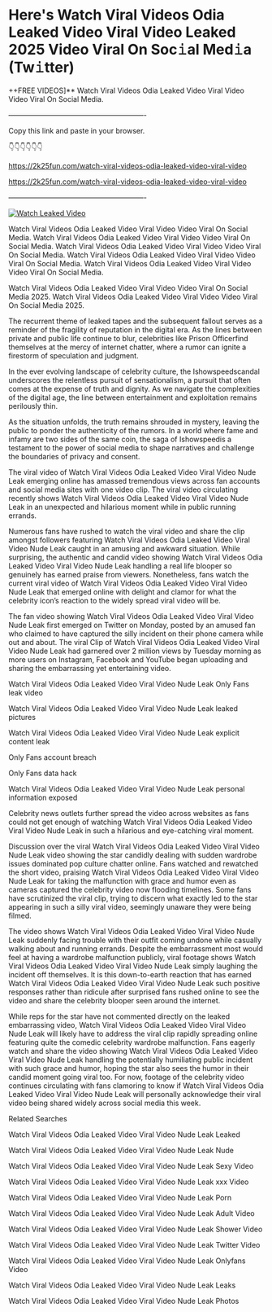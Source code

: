 # Here's Watch Viral Videos Odia Leaked Video Viral Video Leaked 2025 Video Viral On Soc𝚒al Med𝚒a (Tw𝚒tter)

++FREE VIDEOS]** Watch Viral Videos Odia Leaked Video Viral Video Video Viral On Social Media.

———————————————————-

Copy this link and paste in your browser.

👇👇👇👇👇👇

https://2k25fun.com/watch-viral-videos-odia-leaked-video-viral-video

https://2k25fun.com/watch-viral-videos-odia-leaked-video-viral-video

———————————————————-

[![Watch Leaked Video](https://miro.medium.com/v2/resize:fit:828/format:webp/1*cilzJN44JGOrTw9NJCrNHA.gif "Watch Leaked Video")](https://2k25fun.com/watch-viral-videos-odia-leaked-video-viral-video)

Watch Viral Videos Odia Leaked Video Viral Video Video Viral On Social Media. Watch Viral Videos Odia Leaked Video Viral Video Video Viral On Social Media. Watch Viral Videos Odia Leaked Video Viral Video Video Viral On Social Media. Watch Viral Videos Odia Leaked Video Viral Video Video Viral On Social Media. Watch Viral Videos Odia Leaked Video Viral Video Video Viral On Social Media.

Watch Viral Videos Odia Leaked Video Viral Video Video Viral On Social Media 2025. Watch Viral Videos Odia Leaked Video Viral Video Video Viral On Social Media 2025.

The recurrent theme of leaked tapes and the subsequent fallout serves as a reminder of the fragility of reputation in the digital era. As the lines between private and public life continue to blur, celebrities like Prison Officerfind themselves at the mercy of internet chatter, where a rumor can ignite a firestorm of speculation and judgment.

In the ever evolving landscape of celebrity culture, the Ishowspeedscandal underscores the relentless pursuit of sensationalism, a pursuit that often comes at the expense of truth and dignity. As we navigate the complexities of the digital age, the line between entertainment and exploitation remains perilously thin.

As the situation unfolds, the truth remains shrouded in mystery, leaving the public to ponder the authenticity of the rumors. In a world where fame and infamy are two sides of the same coin, the saga of Ishowspeedis a testament to the power of social media to shape narratives and challenge the boundaries of privacy and consent.

The viral video of Watch Viral Videos Odia Leaked Video Viral Video Nude Leak emerging online has amassed tremendous views across fan accounts and social media sites with one video clip. The viral video circulating recently shows Watch Viral Videos Odia Leaked Video Viral Video Nude Leak in an unexpected and hilarious moment while in public running errands.

Numerous fans have rushed to watch the viral video and share the clip amongst followers featuring Watch Viral Videos Odia Leaked Video Viral Video Nude Leak caught in an amusing and awkward situation. While surprising, the authentic and candid video showing Watch Viral Videos Odia Leaked Video Viral Video Nude Leak handling a real life blooper so genuinely has earned praise from viewers. Nonetheless, fans watch the current viral video of Watch Viral Videos Odia Leaked Video Viral Video Nude Leak that emerged online with delight and clamor for what the celebrity icon’s reaction to the widely spread viral video will be.

The fan video showing Watch Viral Videos Odia Leaked Video Viral Video Nude Leak first emerged on Twitter on Monday, posted by an amused fan who claimed to have captured the silly incident on their phone camera while out and about. The viral Clip of Watch Viral Videos Odia Leaked Video Viral Video Nude Leak had garnered over 2 million views by Tuesday morning as more users on Instagram, Facebook and YouTube began uploading and sharing the embarrassing yet entertaining video.

Watch Viral Videos Odia Leaked Video Viral Video Nude Leak Only Fans leak video

Watch Viral Videos Odia Leaked Video Viral Video Nude Leak leaked pictures

Watch Viral Videos Odia Leaked Video Viral Video Nude Leak explicit content leak

Only Fans account breach

Only Fans data hack

Watch Viral Videos Odia Leaked Video Viral Video Nude Leak personal information exposed

Celebrity news outlets further spread the video across websites as fans could not get enough of watching Watch Viral Videos Odia Leaked Video Viral Video Nude Leak in such a hilarious and eye-catching viral moment.

Discussion over the viral Watch Viral Videos Odia Leaked Video Viral Video Nude Leak video showing the star candidly dealing with sudden wardrobe issues dominated pop culture chatter online. Fans watched and rewatched the short video, praising Watch Viral Videos Odia Leaked Video Viral Video Nude Leak for taking the malfunction with grace and humor even as cameras captured the celebrity video now flooding timelines. Some fans have scrutinized the viral clip, trying to discern what exactly led to the star appearing in such a silly viral video, seemingly unaware they were being filmed.

The video shows Watch Viral Videos Odia Leaked Video Viral Video Nude Leak suddenly facing trouble with their outfit coming undone while casually walking about and running errands. Despite the embarrassment most would feel at having a wardrobe malfunction publicly, viral footage shows Watch Viral Videos Odia Leaked Video Viral Video Nude Leak simply laughing the incident off themselves. It is this down-to-earth reaction that has earned Watch Viral Videos Odia Leaked Video Viral Video Nude Leak such positive responses rather than ridicule after surprised fans rushed online to see the video and share the celebrity blooper seen around the internet.

While reps for the star have not commented directly on the leaked embarrassing video, Watch Viral Videos Odia Leaked Video Viral Video Nude Leak will likely have to address the viral clip rapidly spreading online featuring quite the comedic celebrity wardrobe malfunction. Fans eagerly watch and share the video showing Watch Viral Videos Odia Leaked Video Viral Video Nude Leak handling the potentially humiliating public incident with such grace and humor, hoping the star also sees the humor in their candid moment going viral too. For now, footage of the celebrity video continues circulating with fans clamoring to know if Watch Viral Videos Odia Leaked Video Viral Video Nude Leak will personally acknowledge their viral video being shared widely across social media this week.

Related Searches

Watch Viral Videos Odia Leaked Video Viral Video Nude Leak Leaked

Watch Viral Videos Odia Leaked Video Viral Video Nude Leak Nude

Watch Viral Videos Odia Leaked Video Viral Video Nude Leak Sexy Video

Watch Viral Videos Odia Leaked Video Viral Video Nude Leak xxx Video

Watch Viral Videos Odia Leaked Video Viral Video Nude Leak Porn

Watch Viral Videos Odia Leaked Video Viral Video Nude Leak Adult Video

Watch Viral Videos Odia Leaked Video Viral Video Nude Leak Shower Video

Watch Viral Videos Odia Leaked Video Viral Video Nude Leak Twitter Video

Watch Viral Videos Odia Leaked Video Viral Video Nude Leak Onlyfans Video

Watch Viral Videos Odia Leaked Video Viral Video Nude Leak Leaks

Watch Viral Videos Odia Leaked Video Viral Video Nude Leak Photos
